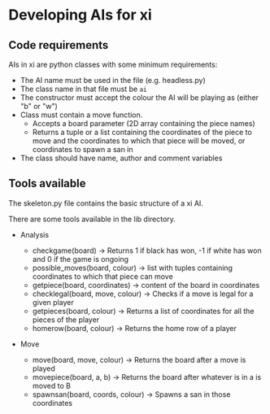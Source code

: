 # Developing AIs for xi

## Code requirements

AIs in xi are python classes with some minimum requirements:

* The AI name must be used in the file (e.g. headless.py)
* The class name in that file must be `ai`
* The constructor must accept the colour the AI will be playing as (either "b" or "w")
* Class must contain a move function. 
  * Accepts a board parameter (2D array containing the piece names)
  * Returns a tuple or a list containing the coordinates of the piece to move and the coordinates to which that piece will be moved, or coordinates to spawn a san in 
* The class should have name, author and comment variables

## Tools available

The skeleton.py file contains the basic structure of a xi AI.

There are some tools available in the lib directory.

* Analysis
  * checkgame(board) -> Returns 1 if black has won, -1 if white has won and 0 if the game is ongoing
  * possible_moves(board, colour) -> list with tuples containing coordinates to which that piece can move
  * getpiece(board, coordinates) -> content of the board in coordinates
  * checklegal(board, move, colour) -> Checks if a move is legal for a given player
  * getpieces(board, colour) -> Returns a list of coordinates for all the pieces of the player
  * homerow(board, colour) -> Returns the home row of a player

* Move
  * move(board, move, colour) -> Returns the board after a move is played
  * movepiece(board, a, b) -> Returns the board after whatever is in a is moved to B
  * spawnsan(board, coords, colour) -> Spawns a san in those coordinates